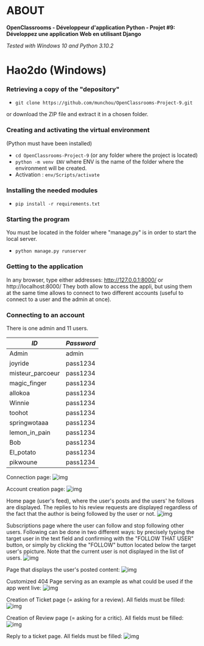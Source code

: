 # ABOUT

**OpenClassrooms - Développeur d'application Python - Projet #9: Développez une application Web en utilisant Django**

_Tested with Windows 10 and Python 3.10.2_


# Hao2do (Windows)
### Retrieving a copy of the "depository"

- `git clone https://github.com/munchou/OpenClassrooms-Project-9.git`

or download the ZIP file and extract it in a chosen folder.

### Creating and activating the virtual environment
(Python must have been installed)
- `cd OpenClassrooms-Project-9` (or any folder where the project is located)
- `python -m venv ENV` where ENV is the name of the folder where the environment will be created.
- Activation : `env/Scripts/activate`
    
### Installing the needed modules

- `pip install -r requirements.txt`

### Starting the program
You must be located in the folder where "manage.py" is in order to start the local server.
- `python manage.py runserver`

### Getting to the application
In any browser, type either addresses:
http://127.0.0.1:8000/ or http://localhost:8000/
They both allow to access the appli, but using them at the same time allows to connect to two different accounts (useful to connect to a user and the admin at once).

### Connecting to an account
There is one admin and 11 users.

|       *ID*        |   *Password*   |
|-------------------|----------------|
| Admin             |     admin      |
| joyride           |    pass1234    |
| misteur_parcoeur  |    pass1234    |
| magic_finger      |    pass1234    |
| allokoa           |    pass1234    |
| Winnie            |    pass1234    |
| toohot            |    pass1234    |
| springwotaaa      |    pass1234    |
| lemon_in_pain     |    pass1234    |
| Bob               |    pass1234    |
| El_potato         |    pass1234    |
| pikwoune          |    pass1234    |

Connection page:
![img](explanations_img/01.png)

Account creation page:
![img](explanations_img/02.png)

Home page (user's feed), where the user's posts and the users' he follows are displayed. The replies to his review requests are displayed regardless of the fact that the author is being followed by the user or not.
![img](explanations_img/03.png)

Subscriptions page where the user can follow and stop following other users. Following can be done in two different ways: by precisely typing the target user in the text field and confirming with the "FOLLOW THAT USER" button, or simply by clicking the "FOLLOW" button located below the target user's ppicture. Note that the current user is not displayed in the list of users.
![img](explanations_img/04.png)

Page that displays the user's posted content:
![img](explanations_img/05.png)

Customized 404 Page serving as an example as what could be used if the app went live:
![img](explanations_img/06.png)


Creation of Ticket page (= asking for a review). All fields must be filled:
![img](explanations_img/07.png)

Creation of Review page (= asking for a critic). All fields must be filled:
![img](explanations_img/08.png)

Reply to a ticket page. All fields must be filled:
![img](explanations_img/09.png)